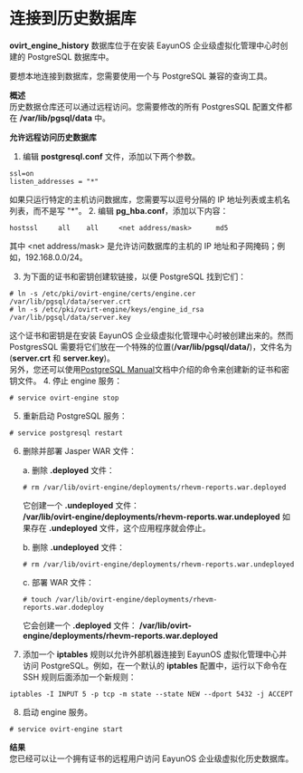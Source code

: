 # 连接到历史数据库

**ovirt_engine_history** 数据库位于在安装 EayunOS 企业级虚拟化管理中心时创建的 PostgreSQL 数据库中。

要想本地连接到数据库，您需要使用一个与 PostgreSQL 兼容的查询工具。

**概述**<br/>
历史数据仓库还可以通过远程访问。您需要修改的所有 PostgresSQL 配置文件都在 **/var/lib/pgsql/data** 中。

**允许远程访问历史数据库**

1. 编辑 **postgresql.conf** 文件，添加以下两个参数。
```
ssl=on
listen_addresses = "*"
```
如果只运行特定的主机访问数据库，您需要写以逗号分隔的 IP 地址列表或主机名列表，而不是写 "*"。
2. 编辑 **pg_hba.conf**，添加以下内容：<br/>
```
hostssl     all    all     <net address/mask>      md5
```
其中 <net address/mask> 是允许访问数据库的主机的 IP 地址和子网掩码；例如，192.168.0.0/24。

3. 为下面的证书和密钥创建软链接，以便 PostgreSQL 找到它们：<br/>
```
# ln -s /etc/pki/ovirt-engine/certs/engine.cer /var/lib/pgsql/data/server.crt
# ln -s /etc/pki/ovirt-engine/keys/engine_id_rsa /var/lib/pgsql/data/server.key
```
这个证书和密钥是在安装 EayunOS 企业级虚拟化管理中心时被创建出来的。然而 PostgresSQL 需要将它们放在一个特殊的位置(**/var/lib/pgsql/data/**)，文件名为(**server.crt** 和 **server.key**)。<br/>
另外，您还可以使用[PostgreSQL Manual](http://www.postgresql.org/docs/8.4/static/ssl-tcp.html#SSL-FILE-USAGE)文档中介绍的命令来创建新的证书和密钥文件。
4. 停止 engine 服务：<br/>

 ```
# service ovirt-engine stop
```
5. 重新启动 PostgreSQL 服务：<br/>

 ```
# service postgresql restart
```
6. 删除并部署 Jasper WAR 文件：

   a. 删除 **.deployed** 文件：
   ```
   # rm /var/lib/ovirt-engine/deployments/rhevm-reports.war.deployed
   ```
   它创建一个 **.undeployed** 文件：<br/>
   **/var/lib/ovirt-engine/deployments/rhevm-reports.war.undeployed** 如果存在 **.undeployed** 文件，这个应用程序就会停止。

   b. 删除 **.undeployed** 文件：
   ```
   # rm /var/lib/ovirt-engine/deployments/rhevm-reports.war.undeployed
   ```

   c. 部署 WAR 文件：
   ```
   # touch /var/lib/ovirt-engine/deployments/rhevm-reports.war.dodeploy
   ```
   它会创建一个 **.deployed** 文件：
   **/var/lib/ovirt-engine/deployments/rhevm-reports.war.deployed**
7. 添加一个 **iptables** 规则以允许外部机器连接到 EayunOS 虚拟化管理中心并访问 PostgreSQL。例如，在一个默认的 **iptables** 配置中，运行以下命令在 SSH 规则后面添加一个新规则：<br/>
```
iptables -I INPUT 5 -p tcp -m state --state NEW --dport 5432 -j ACCEPT
```
8. 启动 engine 服务。<br/>
```
# service ovirt-engine start
```
**结果**<br/>
您已经可以让一个拥有证书的远程用户访问 EayunOS 企业级虚拟化历史数据库。

